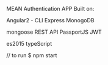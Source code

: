 MEAN Authentication APP Built on:

Angular2 - CLI
Express
MonogoDB

mongoose
REST API
PassportJS
JWT

es2015
typeScript

// to run $ npm start 